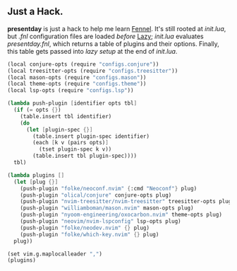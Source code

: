 ## Just a Hack.
__presentday__ is just a hack to help me learn [Fennel](https://fennel-lang.org). It's still rooted at _init.lua_, but _.fnl_ configuration files are loaded _before_ [Lazy](https://github.com/folke/lazy.nvim); _init.lua_ evaluates _presentday.fnl_, which returns a table of plugins and their options. Finally, this table gets passed into _lazy setup_ at the end of _init.lua_.

```Scheme
(local conjure-opts (require "configs.conjure"))
(local treesitter-opts (require "configs.treesitter"))
(local mason-opts (require "configs.mason"))
(local theme-opts (require "configs.theme"))
(local lsp-opts (require "configs.lsp"))

(lambda push-plugin [identifier opts tbl]
  (if (= opts {})
    (table.insert tbl identifier)
    (do
      (let [plugin-spec {}]
        (table.insert plugin-spec identifier)
        (each [k v (pairs opts)]
          (tset plugin-spec k v))
        (table.insert tbl plugin-spec))))
  tbl)

(lambda plugins []
  (let [plug {}]
    (push-plugin "folke/neoconf.nvim" {:cmd "Neoconf"} plug)
    (push-plugin "olical/conjure" conjure-opts plug)
    (push-plugin "nvim-treesitter/nvim-treesitter" treesitter-opts plug)
    (push-plugin "williamboman/mason.nvim" mason-opts plug)
    (push-plugin "nyoom-engineering/oxocarbon.nvim" theme-opts plug)
    (push-plugin "neovim/nvim-lspconfig" lsp-opts plug)
    (push-plugin "folke/neodev.nvim" {} plug)
    (push-plugin "folke/which-key.nvim" {} plug)
  plug))

(set vim.g.maplocalleader ",")
(plugins)
```
